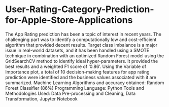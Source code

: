 # User-Rating-Category-Prediction-for-Apple-Store-Applications

The App Rating prediction has been a topic of interest in recent years. The challenging part was to identify a computationally low and cost-efficient algorithm that provided decent results. Target class imbalance is a major issue in real-world datasets, and it has been handled using a SMOTE technique in combination with an optimized Random Forest model using the GridSearchCV method to identify ideal hyper-parameters. It provided the best results and a weighted F1 score of ‘0.86’. Using the Variable of Importance plot, a total of 10 decision-making features for app rating prediction were identified and the business values associated with it are summarized. 
Machine Learning Algorithms and accuracy obtained:  Random Forest Classifier (86%)
Programming Language: Python
Tools and Methodologies Used: Data Pre-processing and Cleaning, Data Transformation, Jupyter Notebook
